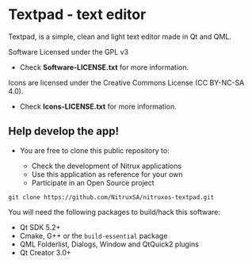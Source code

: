Textpad - text editor
=========

Textpad, is a simple, clean and light text editor made in Qt and QML.


Software Licensed under the GPL v3
* Check **Software-LICENSE.txt** for more information.

Icons are licensed under the Creative Commons License (CC BY-NC-SA 4.0). 
* Check **Icons-LICENSE.txt** for more information.

Help develop the app!
-------------

* You are free to clone this public repository to:

  * Check the development of Nitrux applications
  * Use this application as reference for your own
  * Participate in an Open Source project

`git clone https://github.com/NitruxSA/nitruxos-textpad.git`

You will need the following packages to build/hack this software:

  * Qt SDK 5.2+
  * Cmake, G++ or the `build-essential` package
  * QML Folderlist, Dialogs, Window and QtQuick2 plugins
  * Qt Creator 3.0+
